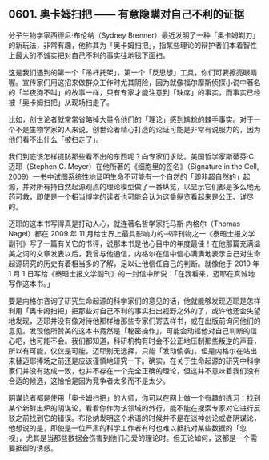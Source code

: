 ## 0601. 奥卡姆扫把 —— 有意隐瞒对自己不利的证据

分子生物学家西德尼·布伦纳（Sydney Brenner）最近发明了一种「奥卡姆剃刀」的新玩法，非常有趣，他称其为「奥卡姆扫把」，指某些理论的辩护者们本着智性上最大的不诚实把对自己不利的事实往地毯下面扫。

这是我们遇到的第一个「吊杆托架」，第一个「反思想」工具，你们可要擦亮眼睛喔。宣传家们用这招来做群众工作时尤其阴险，因为就像福尔摩斯侦探小说中著名的「半夜狗不叫」的故事一样，只有专家才能注意到「缺席」的事实，而事实已经被「奥卡姆扫把」从现场扫走了。

比如，创世论者就常常省略掉大量令他们的「理论」感到尴尬的棘手事实。对于一个不是生物学家的人来说，创世论者精心打造的论证可能是非常有说服力的，因为他们看不出什么「被扫走了」。

我们到底该怎样提防那些看不出的东西呢？向专家们求助。美国哲学家斯蒂芬·C. 迈耶（Stephen C. Meyer）在他所著的《细胞里的签名》（Signature in the Cell, 2009）一书中试图系统性地证明生命不可能有一个自然的「即非超自然的」起源，并对所有持自然起源观点的理论模型做了一番纵览，以显示它们都是多么地无药可救，即使是一个相当博学的读者也可能会认为这番纵览看起来是公正、详尽的。

迈耶的这本书写得真是打动人心，就连著名哲学家托马斯·内格尔（Thomas Nagel）都在 2009 年 11 月给世界上最具影响力的书评刊物之一《泰晤士报文学副刊》写了一篇有关它的书评，说那本书是他心目中的年度最佳！在他那篇充满溢美之词的文章发表以后，我曾与他通信，内格尔在信中信心满满地表示自己对生命起源研究的历史有着相当多的了解，足以让他信任自己的判断。就像他于 2010 年 1 月 1 日写给《泰晤士报文学副刊》的一封信中所说：「在我看来，迈耶在真诚地写作这本书。」

要是内格尔咨询了研究生命起源的科学家们的意见的话，他就能够发现迈耶是怎样利用「奥卡姆扫把」把那些对自己不利的事实扫出视野之外的了，或许他还会失望地发现，迈耶并没有像对待他那样给那些专家们寄去样书，或在出版前询问他们的意见。发现他所赞美的这本书竟然是「秘密操作」，可能会动摇他对自己判断的信心吧，也可能不会。我们都知道，科研机构有时会不公正地压制那些叛逆的声音，所以有可能，仅仅是可能，迈耶别无选择，只能「发动偷袭」。但是内格尔在站出来替迈耶捧场之前还是应该谨慎地研究一下。确实，在关于生命起源的研究中科学家们并没有达成一致，也并不存在一个完全正确的理论，但这并不意味着我们没有合适的候选，这恰恰是因为竞争者太多而不是太少。

阴谋论者都是使用「奥卡姆扫把」的大师，你可以在网上做一个有趣的练习：找到某个新鲜出炉的阴谋论，看看你作为该领域的外行，能不能在搜索专家对它进行反驳之前找到它的错误。布伦纳发明这个术语的时候并不是在谈神创论或者阴谋论，他想说的是，即使是一位严肃的科学工作者有时也难以抵抗对某些数据的「忽视」，尤其是当那些数据会伤害到他们心爱的理论时。但无论如何，这都是一个需要抵御的诱惑。

